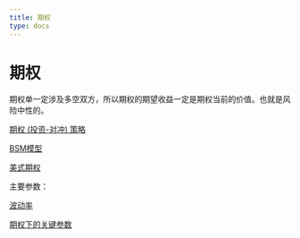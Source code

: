 ```yaml
---
title: 期权
type: docs
---
```


# 期权

期权单一定涉及多空双方，所以期权的期望收益一定是期权当前的价值。也就是风险中性的。

[期权 (投资-对冲) 策略](%E6%9C%9F%E6%9D%83%201e0d848d208680c7be52ee12a8700063/%E6%9C%9F%E6%9D%83%20(%E6%8A%95%E8%B5%84-%E5%AF%B9%E5%86%B2)%20%E7%AD%96%E7%95%A5%201c3d848d208680b69485c6b6e0aa760f.md)

[BSM模型](%E6%9C%9F%E6%9D%83%201e0d848d208680c7be52ee12a8700063/BSM%E6%A8%A1%E5%9E%8B%201e0d848d20868059894feb90d4bc0610.md)

[美式期权](%E6%9C%9F%E6%9D%83%201e0d848d208680c7be52ee12a8700063/%E7%BE%8E%E5%BC%8F%E6%9C%9F%E6%9D%83%201e0d848d208680698f9cdf387d58a662.md)

主要参数：

[波动率](%E6%9C%9F%E6%9D%83%201e0d848d208680c7be52ee12a8700063/%E6%B3%A2%E5%8A%A8%E7%8E%87%201bcd848d208680259607fb32c97d92ba.md)

[期权下的关键参数](%E6%9C%9F%E6%9D%83%201e0d848d208680c7be52ee12a8700063/%E6%9C%9F%E6%9D%83%E4%B8%8B%E7%9A%84%E5%85%B3%E9%94%AE%E5%8F%82%E6%95%B0%201e5d848d208680699963e0eb0e5b0c55.md)